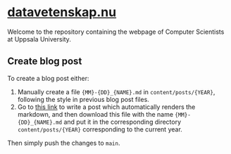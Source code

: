 # [datavetenskap.nu](https://datavetenskap.nu)

Welcome to the repository containing the webpage of Computer Scientists at Uppsala University.

## Create blog post
To create a blog post either:
1. Manually create a file `{MM}-{DD}_{NAME}.md` in `content/posts/{YEAR}`, following the style in previous blog post files.
2. Go to [this link](https://datavetenskap.nu/newpost) to write a post which automatically renders the markdown, and then download this file with the name `{MM}-{DD}_{NAME}.md` and put it in the corresponding directory `content/posts/{YEAR}` corresponding to the current year.

Then simply push the changes to `main`.



